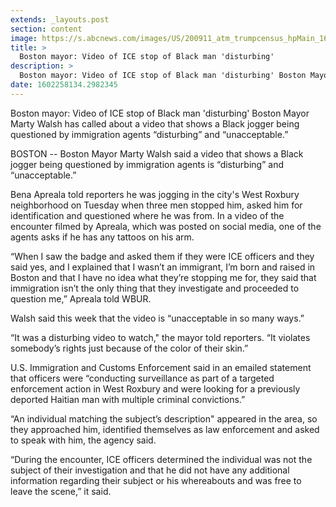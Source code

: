 ```yaml
--- 
extends: _layouts.post 
section: content 
image: https://s.abcnews.com/images/US/200911_atm_trumpcensus_hpMain_16x9_992.jpg 
title: > 
  Boston mayor: Video of ICE stop of Black man 'disturbing' 
description: > 
  Boston mayor: Video of ICE stop of Black man 'disturbing' Boston Mayor Marty Walsh has called about a video that shows a Black jogger being questioned by immigration agents “disturbing” and “unacceptable.”BOSTON -- Boston Mayor Marty Walsh said a video that shows a Black jogger being questioned by immigration agents is “disturbing” and “unacceptable.”Bena Apreala told reporters he was jogging in the city's West Roxbury neighborhood on Tuesday when three men stopped him, asked him for identification and questioned where he was from.In a video of the encounter filmed by Apreala, which was posted on social media, one of the agents asks if he has any tattoos on his arm.“When I saw the badge and asked them if they were ICE officers and they said yes, and I explained that I wasn’t an immigrant, I’m born and raised in Boston and that I have no idea what they’re stopping me for, they said that immigration isn’t the only thing that they investigate and proceeded to question me,” Apreala told WBUR.Walsh said this week that the video is “unacceptable in so many ways.”“It was a disturbing video to watch," the mayor told reporters.“During the encounter, ICE officers determined the individual was not the subject of their investigation and that he did not have any additional information regarding their subject or his whereabouts and was free to leave the scene,” it said. 
date: 1602258134.2982345 
--- 
```

Boston mayor: Video of ICE stop of Black man 'disturbing' Boston Mayor Marty Walsh has called about a video that shows a Black jogger being questioned by immigration agents “disturbing” and “unacceptable.”

BOSTON -- Boston Mayor Marty Walsh said a video that shows a Black jogger being questioned by immigration agents is “disturbing” and “unacceptable.”

Bena Apreala told reporters he was jogging in the city's West Roxbury neighborhood on Tuesday when three men stopped him, asked him for identification and questioned where he was from. In a video of the encounter filmed by Apreala, which was posted on social media, one of the agents asks if he has any tattoos on his arm.

“When I saw the badge and asked them if they were ICE officers and they said yes, and I explained that I wasn’t an immigrant, I’m born and raised in Boston and that I have no idea what they’re stopping me for, they said that immigration isn’t the only thing that they investigate and proceeded to question me,” Apreala told WBUR.

Walsh said this week that the video is “unacceptable in so many ways.”

“It was a disturbing video to watch," the mayor told reporters. “It violates somebody’s rights just because of the color of their skin.”

U.S. Immigration and Customs Enforcement said in an emailed statement that officers were “conducting surveillance as part of a targeted enforcement action in West Roxbury and were looking for a previously deported Haitian man with multiple criminal convictions.”

“An individual matching the subject’s description" appeared in the area, so they approached him, identified themselves as law enforcement and asked to speak with him, the agency said.

“During the encounter, ICE officers determined the individual was not the subject of their investigation and that he did not have any additional information regarding their subject or his whereabouts and was free to leave the scene,” it said.
